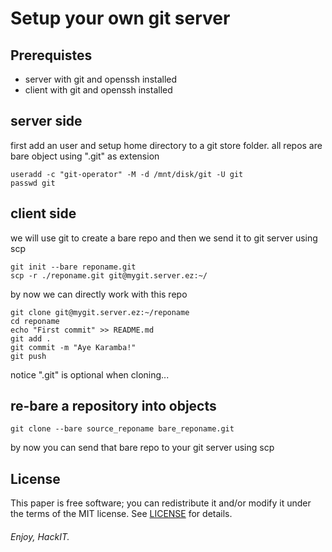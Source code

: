 Setup your own git server
=========================

## Prerequistes

* server with git and openssh installed
* client with git and openssh installed

## server side 

first add an user and setup home directory to a git store folder.
all repos are bare object using ".git" as extension

```shell
useradd -c "git-operator" -M -d /mnt/disk/git -U git
passwd git
```

## client side

we will use git to create a bare repo and then we send it to git server using scp

```shell
git init --bare reponame.git
scp -r ./reponame.git git@mygit.server.ez:~/
```

by now we can directly work with this repo


```shell
git clone git@mygit.server.ez:~/reponame
cd reponame
echo "First commit" >> README.md
git add .
git commit -m "Aye Karamba!"
git push
```

notice ".git" is optional when cloning...


## re-bare a repository into objects

```shell
git clone --bare source_reponame bare_reponame.git
```

by now you can send that bare repo to your git server using scp

## License
This paper is free software; you can redistribute it and/or modify it under
the terms of the MIT license. See [LICENSE](LICENSE) for details.

###### Enjoy,                                               HackIT.
